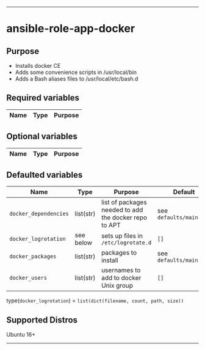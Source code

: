 ----
# ansible-role-app-docker

## Purpose
* Installs docker CE
* Adds some convenience scripts in /usr/local/bin
* Adds a Bash aliases files to /usr/local/etc/bash.d

## Required variables
| Name | Type | Purpose |
| ---- | ---- | ------- |

## Optional variables
| Name | Type | Purpose |
| ---- | ---- | ------- |

## Defaulted variables
| Name | Type | Purpose | Default |
| ---- | ---- | ------- | ------- |
| `docker_dependencies` | list(str) | list of packages needed to add the docker repo to APT | see `defaults/main.yml` |
| `docker_logrotation` | see below | sets up files in `/etc/logrotate.d` | `[]` |
| `docker_packages` | list(str) | packages to install | see `defaults/main.yml` |
| `docker_users` | list(str) | usernames to add to docker Unix group | `[]` |

type(`docker_logrotation`) = `list(dict(filename, count, path, size))`

## Supported Distros
Ubuntu 16+
****

